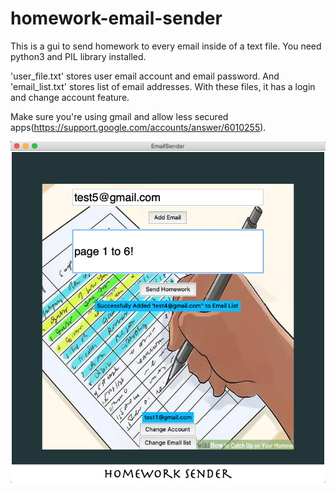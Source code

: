 # homework-email-sender
This is a gui to send homework to every email inside of a text file.
You need python3 and PIL library installed.

'user_file.txt' stores user email account and email password. And 'email_list.txt' stores
list of email addresses. With these files, it has a login and change account feature.

Make sure you're using gmail and allow less secured apps(https://support.google.com/accounts/answer/6010255).

![alt text](https://github.com/brhie/homework-email-sender/blob/master/Screenshot.png?raw=true)
